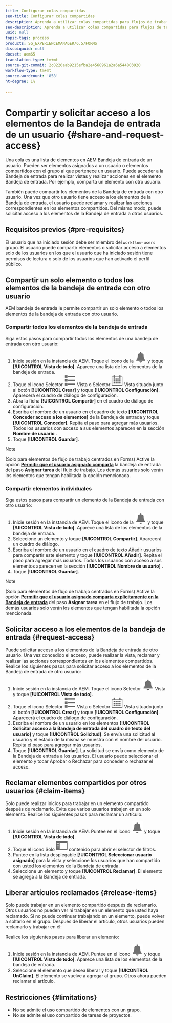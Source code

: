 ```yaml
---
title: Configurar colas compartidas
seo-title: Configurar colas compartidas
description: Aprenda a utilizar colas compartidas para flujos de trabajo centrados en Forms en AEM Forms en OSGi.
seo-description: Aprenda a utilizar colas compartidas para flujos de trabajo centrados en Forms en AEM Forms en OSGi.
uuid: null
topic-tags: process
products: SG_EXPERIENCEMANAGER/6.5/FORMS
discoiquuid: null
docset: aem65
translation-type: tm+mt
source-git-commit: 2c8220aab9215efba2e4568961a2a6a544803920
workflow-type: tm+mt
source-wordcount: '858'
ht-degree: 1%

---
```



# Compartir y solicitar acceso a los elementos de la Bandeja de entrada de un usuario {#share-and-request-access}

Una cola es una lista de elementos en AEM Bandeja de entrada de un usuario. Pueden ser elementos asignados a un usuario o elementos compartidos con el grupo al que pertenece un usuario. Puede acceder a la Bandeja de entrada para realizar vistas y realizar acciones en el elemento Bandeja de entrada. Por ejemplo, comparta un elemento con otro usuario.

También puede compartir los elementos de la Bandeja de entrada con otro usuario. Una vez que otro usuario tiene acceso a los elementos de la Bandeja de entrada, el usuario puede reclamar y realizar las acciones correspondientes en los elementos compartidos. Del mismo modo, puede solicitar acceso a los elementos de la Bandeja de entrada a otros usuarios.

## Requisitos previos {#pre-requisites}

El usuario que ha iniciado sesión debe ser miembro del `workflow-users` grupo. El usuario puede compartir elementos o solicitar acceso a elementos solo de los usuarios en los que el usuario que ha iniciado sesión tiene permisos de lectura o solo de los usuarios que han activado el perfil público.

## Compartir un solo elemento o todos los elementos de la bandeja de entrada con otro usuario

AEM bandeja de entrada le permite compartir un solo elemento o todos los elementos de la bandeja de entrada con otro usuario.

### Compartir todos los elementos de la bandeja de entrada

Siga estos pasos para compartir todos los elementos de una bandeja de entrada con otro usuario:

1. Inicie sesión en la instancia de AEM. Toque el icono de la ![Bandeja de entrada](assets/bell.svg) y toque **[!UICONTROL Vista de todo]**. Aparece una lista de los elementos de la bandeja de entrada.
1. Toque el icono Selector ![de](assets/viewlist.svg) Vista o Selector ![de](assets/calendar.svg) Vista situado junto al botón **[!UICONTROL Crear]** y toque **[!UICONTROL Configuración]**. Aparecerá el cuadro de diálogo de configuración.
1. Abra la ficha **[!UICONTROL Compartir]** en el cuadro de diálogo de configuración.
1. Escriba el nombre de un usuario en el cuadro de texto **[!UICONTROL Conceder acceso a los elementos]** de la Bandeja de entrada y toque **[!UICONTROL Conceder]**. Repita el paso para agregar más usuarios. Todos los usuarios con acceso a sus elementos aparecen en la sección **Nombre de usuario** .
1. Toque **[!UICONTROL Guardar]**.

>[!NOTE]
>
>(Solo para elementos de flujo de trabajo centrados en Forms) Active la opción **[Permitir que el usuario asignado comparta](aem-forms-workflow-step-reference.md)** la bandeja de entrada del paso **Asignar tarea** del flujo de trabajo. Los demás usuarios solo verán los elementos que tengan habilitada la opción mencionada.

### Compartir elementos individuales

Siga estos pasos para compartir un elemento de la Bandeja de entrada con otro usuario:

1. Inicie sesión en la instancia de AEM. Toque el icono de la ![Bandeja de entrada](assets/bell.svg) y toque **[!UICONTROL Vista de todo]**. Aparece una lista de los elementos de la bandeja de entrada.
1. Seleccione un elemento y toque **[!UICONTROL Compartir]**. Aparecerá un cuadro de diálogo.
1. Escriba el nombre de un usuario en el cuadro de texto Añadir usuarios para compartir este elemento y toque **[!UICONTROL Añadir]**. Repita el paso para agregar más usuarios. Todos los usuarios con acceso a sus elementos aparecen en la sección **[!UICONTROL Nombre de usuario]** .
1. Toque **[!UICONTROL Guardar]**.


>[!NOTE]
>
>(Solo para elementos de flujo de trabajo centrados en Forms) Active la opción **[Permitir que el usuario asignado comparta explícitamente en la Bandeja de entrada](aem-forms-workflow-step-reference.md)** del paso **Asignar tarea** en el flujo de trabajo. Los demás usuarios solo verán los elementos que tengan habilitada la opción mencionada.

## Solicitar acceso a los elementos de la bandeja de entrada {#request-access}

Puede solicitar acceso a los elementos de la Bandeja de entrada de otro usuario. Una vez concedido el acceso, puede realizar la vista, reclamar y realizar las acciones correspondientes en los elementos compartidos. Realice los siguientes pasos para solicitar acceso a los elementos de la Bandeja de entrada de otro usuario:

1. Inicie sesión en la instancia de AEM. Toque el icono Selector ![de](assets/bell.svg) Vista y toque **[!UICONTROL Vista de todo]**.
1. Toque el icono Selector ![de](assets/viewlist.svg) Vista o Selector ![de](assets/calendar.svg) Vista situado junto al botón **[!UICONTROL Crear]** y toque **[!UICONTROL Configuración]**. Aparecerá el cuadro de diálogo de configuración.
1. Escriba el nombre de un usuario en los elementos **[!UICONTROL Solicitar acceso a la Bandeja de entrada del cuadro de texto del usuario]** y toque **[!UICONTROL Solicitud]**. Se envía una solicitud al usuario y el estado de la misma se muestra con el nombre del usuario. Repita el paso para agregar más usuarios.
1. Toque **[!UICONTROL Guardar]**. La solicitud se envía como elemento de la Bandeja de entrada a los usuarios. El usuario puede seleccionar el elemento y tocar Aprobar o Rechazar para conceder o rechazar el acceso.


## Reclamar elementos compartidos por otros usuarios {#claim-items}

Solo puede realizar inicios para trabajar en un elemento compartido después de reclamarlo. Evita que varios usuarios trabajen en un solo elemento. Realice los siguientes pasos para reclamar un artículo:

1. Inicie sesión en la instancia de AEM. Puntee en el icono ![Bandeja de entrada](assets/bell.svg) y toque **[!UICONTROL Vista de todo]**.
1. Toque el icono Solo ![](assets/railleft.svg) contenido para abrir el selector de filtros.
1. Puntee en la lista desplegable **[!UICONTROL Seleccionar usuario asignado]** para la vista y seleccione los usuarios que han compartido con usted los elementos de la Bandeja de entrada.
1. Seleccione un elemento y toque **[!UICONTROL Reclamar]**. El elemento se agrega a la Bandeja de entrada.

## Liberar artículos reclamados {#release-items}

Solo puede trabajar en un elemento compartido después de reclamarlo. Otros usuarios no pueden ver ni trabajar en un elemento que usted haya reclamado. Si no puede continuar trabajando en un elemento, puede volver a soltarlo en el grupo.   Después de liberar el artículo, otros usuarios pueden reclamarlo y trabajar en él:

Realice los siguientes pasos para liberar un elemento:

1. Inicie sesión en la instancia de AEM. Puntee en el icono ![Bandeja de entrada](assets/bell.svg) y toque **[!UICONTROL Vista de todo]**. Aparece una lista de los elementos de la bandeja de entrada.
1. Seleccione el elemento que desea liberar y toque **[!UICONTROL UnClaim]**. El elemento se vuelve a agregar al grupo. Otros ahora pueden reclamar el artículo.

## Restricciones     {#limitations}

* No se admite el uso compartido de elementos con un grupo.
* No se admite el uso compartido de tareas de proyectos.
